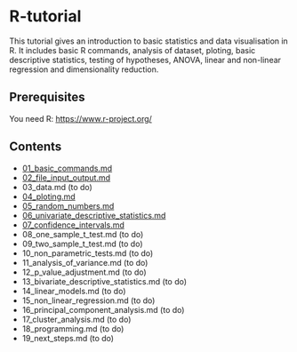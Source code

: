 # R-tutorial
This tutorial gives an introduction to basic statistics and data visualisation in R. It includes basic R commands, analysis of dataset, ploting, basic descriptive statistics, testing of hypotheses, ANOVA, linear and non-linear regression and dimensionality reduction.
## Prerequisites
You need R: https://www.r-project.org/
## Contents
* [01_basic_commands.md](https://github.com/spiwokv/Rtutorial/blob/master/lessons/01_basic_commands.md)
* [02_file_input_output.md](https://github.com/spiwokv/Rtutorial/blob/master/lessons/02_file_input_output.md)
* 03_data.md (to do)
* [04_ploting.md](https://github.com/spiwokv/Rtutorial/blob/master/lessons/04_ploting.md)
* [05_random_numbers.md](https://github.com/spiwokv/Rtutorial/blob/master/lessons/05_random_numbers.md)
* [06_univariate_descriptive_statistics.md](https://github.com/spiwokv/Rtutorial/blob/master/lessons/06_univariate_descriptive_statistics.md)
* [07_confidence_intervals.md](https://github.com/spiwokv/Rtutorial/blob/master/lessons/07_confidence_intervals.md)
* 08_one_sample_t_test.md (to do)
* 09_two_sample_t_test.md (to do)
* 10_non_parametric_tests.md (to do)
* 11_analysis_of_variance.md (to do)
* 12_p_value_adjustment.md (to do)
* 13_bivariate_descriptive_statistics.md (to do)
* 14_linear_models.md (to do)
* 15_non_linear_regression.md (to do)
* 16_principal_component_analysis.md (to do)
* 17_cluster_analysis.md (to do)
* 18_programming.md (to do)
* 19_next_steps.md (to do)

